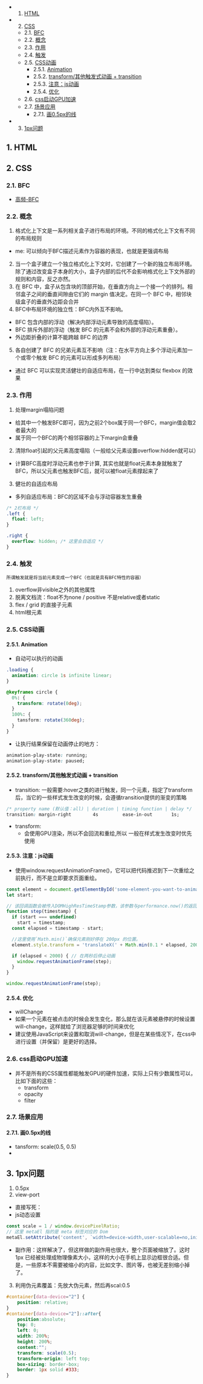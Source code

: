<!-- vscode-markdown-toc -->
* 1. [HTML](#HTML)
* 2. [CSS](#CSS)
	* 2.1. [ BFC](#BFC)
	* 2.2. [概念](#)
	* 2.3. [作用](#-1)
	* 2.4. [触发](#-1)
	* 2.5. [CSS动画](#CSS-1)
		* 2.5.1. [Animation](#Animation)
		* 2.5.2. [transform/其他触发式动画 + transition](#transformtransition)
		* 2.5.3. [注意：js动画](#js)
		* 2.5.4. [优化](#-1)
	* 2.6. [css启动GPU加速](#cssGPU)
	* 2.7. [场景应用](#-1)
		* 2.7.1. [画0.5px的线](#0.5px)
* 3. [1px问题](#px)

<!-- vscode-markdown-toc-config
	numbering=true
	autoSave=true
	/vscode-markdown-toc-config -->
<!-- /vscode-markdown-toc -->

##  1. <a name='HTML'></a>HTML
##  2. <a name='CSS'></a>CSS
###  2.1. <a name='BFC'></a> BFC
- [高频-BFC](https://febook.hzfe.org/awesome-interview/book1/css-bfc)
###  2.2. <a name=''></a>概念
1. 格式化上下文是一系列相关盒子进行布局的环境。不同的格式化上下文有不同的布局规则
  - me: 可以倾向于BFC描述元素作为容器的表现，也就是更强调布局
2. 当一个盒子建立一个独立格式化上下文时，它创建了一个新的独立布局环境。除了通过改变盒子本身的大小，盒子内部的后代不会影响格式化上下文外部的规则和内容，反之亦然。
3. 在 BFC 中，盒子从包含块的顶部开始，在垂直方向上一个接一个的排列。相邻盒子之间的垂直间隙由它们的 margin 值决定。在同一个 BFC 中，相邻块级盒子的垂直外边距会合并
4. BFC中布局环境的独立性：BFC内外互不影响。
  - BFC 包含内部的浮动（解决内部浮动元素导致的高度塌陷）。
  - BFC 排斥外部的浮动（触发 BFC 的元素不会和外部的浮动元素重叠）。
  - 外边距折叠的计算不能跨越 BFC 的边界
5. 各自创建了 BFC 的兄弟元素互不影响（注：在水平方向上多个浮动元素加一个或零个触发 BFC 的元素可以形成多列布局）
- 通过 BFC 可以实现灵活健壮的自适应布局，在一行中达到类似 flexbox 的效果
###  2.3. <a name='-1'></a>作用
1. 处理margin塌陷问题
  - 给其中一个触发BFC即可，因为之前2个box属于同一个BFC，margin值会取2者最大的
  - 属于同一个BFC的两个相邻容器的上下margin会重叠
2. 清除float引起的父元素高度塌陷（一般给父元素设置overflow:hidden就可以）
  - 计算BFC高度时浮动元素也参于计算, 其实也就是float元素本身就触发了BFC，所以父元素也触发BFC后，就可以被float元素撑起来了
3. 健壮的自适应布局
- 多列自适应布局：BFC的区域不会与浮动容器发生重叠
```css
/* 2栏布局 */
.left {
  float: left;
}

.right {
  overflow: hidden; /* 这里会自适应 */
}
```
###  2.4. <a name='-1'></a>触发
```
所谓触发就是将当前元素变成一个BFC（也就是具有BFC特性的容器）
```
1. overflow非visible之外的其他属性
2. 脱离文档流：float不为none / positive 不是relative或者static
3. flex / grid 的直接子元素
4. html根元素
###  2.5. <a name='CSS-1'></a>CSS动画
####  2.5.1. <a name='Animation'></a>Animation
- 自动可以执行的动画
```css
.loading {
  animation: circle 1s infinite linear;
}

@keyframes circle {
  0%: {
    transform: rotate(0deg);
  }
  100%: {
    tansform: rotate(360deg);
  }
}
```
- 让执行结果保留在动画停止的地方：
```css
animation-play-state: running;
animation-play-state: paused;
```
####  2.5.2. <a name='transformtransition'></a>transform/其他触发式动画 + transition
- transition: 一般需要:hover之类的进行触发，同一个元素，指定了transform后，当它的一些样式发生改变的时候，会遵循transition提供的渐变的策略
```css
/* property name (默认值：all) | duration | timing function | delay */
transition: margin-right        4s         ease-in-out       1s;
```
- transform:
  - 会使用GPU渲染，所以不会回流和重绘,所以 一般在样式发生改变时优先使用
####  2.5.3. <a name='js'></a>注意：js动画
- 使用window.requestAnimationFrame()，它可以把代码推迟到下一次重绘之前执行，而不是立即要求页面重绘。
```js
const element = document.getElementById('some-element-you-want-to-animate');
let start;

// 该回调函数会被传入DOMHighResTimeStamp参数，该参数与performance.now()的返回值相同，它表示requestAnimationFrame() 开始去执行回调函数的时刻。
function step(timestamp) {
  if (start === undefined)
    start = timestamp;
  const elapsed = timestamp - start;

  //这里使用`Math.min()`确保元素刚好停在 200px 的位置。
  element.style.transform = 'translateX(' + Math.min(0.1 * elapsed, 200) + 'px)';

  if (elapsed < 2000) { // 在两秒后停止动画
    window.requestAnimationFrame(step);
  }
}

window.requestAnimationFrame(step);
```
####  2.5.4. <a name='-1'></a>优化
- willChange
 - 如果一个元素在被点击的时候会发生变化，那么就在该元素被悬停的时候设置will-change，这样就给了浏览器足够的时间来优化
 - 建议使用JavaScript来设置和取消will-change，但是在某些情况下，在css中进行设置（并保留）是更好的选择。
###  2.6. <a name='cssGPU'></a>css启动GPU加速
- 并不是所有的CSS属性都能触发GPU的硬件加速，实际上只有少数属性可以，比如下面的这些：          
  - transform
  - opacity
  - filter
###  2.7. <a name='-1'></a>场景应用
####  2.7.1. <a name='0.5px'></a>画0.5px的线
- tansform: scale(0.5, 0.5)
- <meta name="viewport" content="width=device-width, initial-scale=0.5, minimum-scale=0.5, maximum-scale=0.5"/>
##  3. <a name='px'></a>1px问题
1. 0.5px
2. view-port
  - 直接写死：<meta name="viewport" content="initial-scale=0.5, maximum-scale=0.5, minimum-scale=0.5, user-scalable=no">  
  - js动态设置
  ```js
  const scale = 1 / window.devicePixelRatio;
  // 这里 metaEl 指的是 meta 标签对应的 Dom
  metaEl.setAttribute('content', `width=device-width,user-scalable=no,initial-scale=${scale},maximum-scale=${scale},minimum-scale=${scale}`);
  ```
  - 副作用：这样解决了，但这样做的副作用也很大，整个页面被缩放了。这时 1px 已经被处理成物理像素大小，这样的大小在手机上显示边框很合适。但是，一些原本不需要被缩小的内容，比如文字、图片等，也被无差别缩小掉了。
3. 利用伪元素覆盖：先放大伪元素，然后再scal:0.5
```css
#container[data-device="2"] {
    position: relative;
}
#container[data-device="2"]::after{
    position:absolute;
    top: 0;
    left: 0;
    width: 200%;
    height: 200%;
    content:"";
    transform: scale(0.5);
    transform-origin: left top;
    box-sizing: border-box;
    border: 1px solid #333;
}
```
